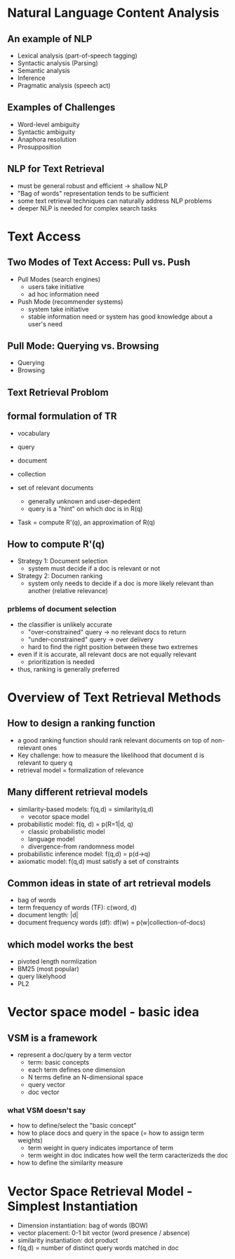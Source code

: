 # Natural Language Content Analysis

## An example of NLP

- Lexical analysis (part-of-speech tagging)
- Syntactic analysis (Parsing)
- Semantic analysis
- Inference
- Pragmatic analysis (speech act)

## Examples of Challenges

- Word-level ambiguity
- Syntactic ambiguity
- Anaphora resolution
- Prosupposition

## NLP for Text Retrieval

- must be general robust and efficient -> shallow NLP
- "Bag of words" representation tends to be sufficient
- some text retrieval techniques can naturally address NLP problems
- deeper NLP is needed for complex search tasks

# Text Access

## Two Modes of Text Access: Pull vs. Push

- Pull Modes (search engines)
  - users take initiative
  - ad hoc information need
- Push Mode (recommender systems)
  - system take initiative
  - stable information need  or system has good knowledge about a user's need

## Pull Mode: Querying vs. Browsing

- Querying
- Browsing

## Text Retrieval Problom

## formal formulation of TR

- vocabulary


- query
- document
- collection
- set of relevant documents
  - generally unknown and user-depedent
  - query is a "hint" on which doc is in R(q)
- Task = compute R'(q), an approximation of R(q)

## How to compute R'(q)

- Strategy 1: Document selection
  - system must decide if a doc is relevant or not
- Strategy 2: Documen ranking
  - system only needs to decide if a doc is more likely relevant than another (relative relevance)

### prblems of document selection

- the classifier is unlikely accurate
  - "over-constrained" query -> no relevant docs to return
  - "under-constrained" query -> over delivery
  - hard to find the right position between these two extremes
- even if it is accurate, all relevant docs are not equally relevant
  - prioritization is needed
- thus, ranking is generally preferred

# Overview of Text Retrieval Methods

## How to design a ranking function

- a good ranking function should rank relevant documents on top of non-relevant ones
- Key challenge: how to measure the likelihood that document d is relevant to query q
- retrieval model = formalization of relevance

## Many different retrieval models

- similarity-based models: f(q,d) = similarity(q,d)
  - vecotor space model
- probabilistic model: f(q, d) = p(R=1|d, q)
  - classic probabilistic model
  - language model
  - divergence-from randomness model
- probabilistic inference model: f(q,d) = p(d->q)
- axiomatic model: f(q,d) must satisfy a set of constraints

## Common ideas in state of art retrieval models

- bag of words
- term frequency of words (TF): c(word, d)
- document length: |d|
- document frequency words (df): df(w) = p(w|collection-of-docs)

## which model works the best

- pivoted length normlization
- BM25 (most popular)
- query likelyhood
- PL2

# Vector space model - basic idea

## VSM is a framework

- represent a doc/query by a term vector
  - term: basic concepts
  - each term defines one dimension
  - N terms define an N-dimensional space
  - query vector
  - doc vector

### what VSM doesn't say

- how to define/select the "basic concept"
- how to place docs and query in the space (= how to assign term weights)
  - term weight in query indicates importance of term
  - term weight in doc indicates how well the term caracterizeds the doc
- how to define the similarity measure

# Vector Space Retrieval Model - Simplest Instantiation

- Dimension instantiation: bag of words (BOW)
- vector placement: 0-1 bit vector (word presence / absence)
- similarity instantiation: dot product
- f(q,d) = number of distinct query words matched in doc